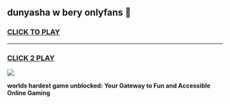 
## dunyasha w bery onlyfans 👋
<h3>
<a href="https://premium.freeplayer.one?title=dunyasha_w_bery_onlyfans&ref=13F">CLICK TO PLAY</a></h3>
<hr>

<h3>
<a href="https://premium.freeplayer.one?title=dunyasha_w_bery_onlyfans&ref=13F">CLICK 2 PLAY</a>
  
</h3>

<a href="https://premium.freeplayer.one?title=dunyasha_w_bery_onlyfans&ref=12F/"><img src="https://clearcache.store/games.png"></a>


**worlds hardest game unblocked: Your Gateway to Fun and Accessible Online Gaming**
